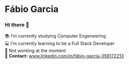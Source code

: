 # **Fábio Garcia** <br>

### Hi there 👋 <br>

:books: I’m currently studying Computer Engeneering <br>
:computer: I’m currently learning to be a Full Stack Developer <br>
:construction_worker: Not working at the moment <br>
💬 **Contact:** www.linkedin.com/in/fábio-garcia-359172213
